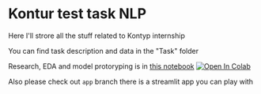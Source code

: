 # Kontur test task NLP

Here I'll strore all the stuff related to Kontyp internship

You can find task description and data in the "Task" folder

Research, EDA and model protoryping is in [this notebook](/konmyp.ipynb) [![Open In Colab](https://colab.research.google.com/assets/colab-badge.svg)](https://colab.research.google.com/drive/1U3I90FC8HxhC4JxAAwQH4v4uzJOT5xMm?usp=sharing)

Also please check out `app` branch there is a streamlit app you can play with
